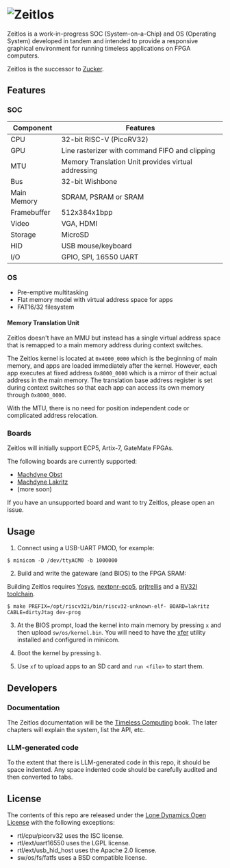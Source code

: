 # ![Zeitlos](https://github.com/machdyne/zeitlos/blob/bcca7d8a5dbba752f1f5e41afce82037e9b3b3ec/zeitlos.png)

Zeitlos is a work-in-progress SOC (System-on-a-Chip) and OS (Operating System) developed in tandem and intended to provide a responsive graphical environment for running timeless applications on FPGA computers.

Zeitlos is the successor to [Zucker](https://github.com/machdyne/zucker).

## Features

### SOC

| Component | Features |
|-----------|----------|
| CPU | 32-bit RISC-V (PicoRV32) |
| GPU | Line rasterizer with command FIFO and clipping |
| MTU | Memory Translation Unit provides virtual addressing |
| Bus | 32-bit Wishbone |
| Main Memory | SDRAM, PSRAM or SRAM |
| Framebuffer | 512x384x1bpp |
| Video | VGA, HDMI |
| Storage | MicroSD |
| HID | USB mouse/keyboard |
| I/O | GPIO, SPI, 16550 UART |

### OS

 - Pre-emptive multitasking
 - Flat memory model with virtual address space for apps
 - FAT16/32 filesystem

#### Memory Translation Unit

Zeitlos doesn't have an MMU but instead has a single virtual address space that is remapped to a main memory address during context switches.

The Zeitlos kernel is located at `0x4000_0000` which is the beginning of main memory, and apps are loaded immediately after the kernel. However, each app executes at fixed address `0x8000_0000` which is a mirror of their actual address in the main memory. The translation base address register is set during context switches so that each app can access its own memory through `0x8000_0000`.

With the MTU, there is no need for position independent code or complicated address relocation.

### Boards

Zeitlos will initially support ECP5, Artix-7, GateMate FPGAs.

The following boards are currently supported:

 - [Machdyne Obst](https://github.com/machdyne/obst)
 - [Machdyne Lakritz](https://github.com/machdyne/lakritz)
 - (more soon)

If you have an unsupported board and want to try Zeitlos, please open an issue.

## Usage

1. Connect using a USB-UART PMOD, for example:

```
$ minicom -D /dev/ttyACM0 -b 1000000
```

2. Build and write the gateware (and BIOS) to the FPGA SRAM:

Building Zeitlos requires [Yosys](https://github.com/YosysHQ/yosys), [nextpnr-ecp5](https://github.com/YosysHQ/nextpnr), [prjtrellis](https://github.com/YosysHQ/prjtrellis) and a [RV32I toolchain](https://github.com/YosysHQ/picorv32#building-a-pure-rv32i-toolchain).

```
$ make PREFIX=/opt/riscv32i/bin/riscv32-unknown-elf- BOARD=lakritz CABLE=dirtyJtag dev-prog
```

3. At the BIOS prompt, load the kernel into main memory by pressing `x` and then upload `sw/os/kernel.bin`. You will need to have the [xfer](https://github.com/machdyne/xfer) utility installed and configured in minicom.

4. Boot the kernel by pressing `b`.

5. Use `xf` to upload apps to an SD card and `run <file>` to start them.

## Developers

### Documentation

The Zeitlos documentation will be the [Timeless Computing](https://github.com/machdyne/tc) book. The later chapters will explain the system, list the API, etc.

### LLM-generated code

To the extent that there is LLM-generated code in this repo, it should be space indented. Any space indented code should be carefully audited and then converted to tabs. 

## License

The contents of this repo are released under the [Lone Dynamics Open License](LICENSE.md) with the following exceptions:

- rtl/cpu/picorv32 uses the ISC license.
- rtl/ext/uart16550 uses the LGPL license.
- rtl/ext/usb\_hid\_host uses the Apache 2.0 license.
- sw/os/fs/fatfs uses a BSD compatible license.

